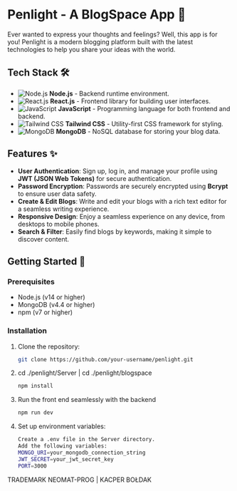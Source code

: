 # Penlight - A BlogSpace App 🌟

Ever wanted to express your thoughts and feelings? Well, this app is for you! Penlight is a modern blogging platform built with the latest technologies to help you share your ideas with the world.

## Tech Stack 🛠️

- ![Node.js](https://img.shields.io/badge/-Node.js-339933?logo=node.js&logoColor=white) **Node.js** - Backend runtime environment.
- ![React.js](https://img.shields.io/badge/-React.js-61DAFB?logo=react&logoColor=white) **React.js** - Frontend library for building user interfaces.
- ![JavaScript](https://img.shields.io/badge/-JavaScript-F7DF1E?logo=javascript&logoColor=black) **JavaScript** - Programming language for both frontend and backend.
- ![Tailwind CSS](https://img.shields.io/badge/-Tailwind_CSS-38B2AC?logo=tailwind-css&logoColor=white) **Tailwind CSS** - Utility-first CSS framework for styling.
- ![MongoDB](https://img.shields.io/badge/-MongoDB-47A248?logo=mongodb&logoColor=white) **MongoDB** - NoSQL database for storing your blog data.

## Features ✨

- **User Authentication**: Sign up, log in, and manage your profile using **JWT (JSON Web Tokens)** for secure authentication.
- **Password Encryption**: Passwords are securely encrypted using **Bcrypt** to ensure user data safety.
- **Create & Edit Blogs**: Write and edit your blogs with a rich text editor for a seamless writing experience.
- **Responsive Design**: Enjoy a seamless experience on any device, from desktops to mobile phones.
- **Search & Filter**: Easily find blogs by keywords, making it simple to discover content.



## Getting Started 🚀

### Prerequisites

- Node.js (v14 or higher)
- MongoDB (v4.4 or higher)
- npm (v7 or higher)

### Installation

1. Clone the repository:
   ```bash
   git clone https://github.com/your-username/penlight.git
2. cd ./penlight/Server  | cd ./penlight/blogspace
   ```bash
   npm install
3. Run the front end seamlessly with the backend
   ```bash
   npm run dev
4. Set up environment variables:
   ```bash
   Create a .env file in the Server directory.
   Add the following variables:
   MONGO_URI=your_mongodb_connection_string
   JWT_SECRET=your_jwt_secret_key
   PORT=3000


TRADEMARK NEOMAT-PROG | KACPER BOŁDAK
   

